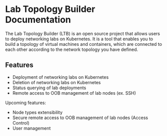 # Lab Topology Builder Documentation

The Lab Topology Builder (LTB) is an open source project that allows users to deploy networking labs on Kubernetes. It is a tool that enables you to build a topology of virtual machines and containers, which are connected to each other according to the network topology you have defined.

## Features

- Deployment of networking labs on Kubernetes
- Deletion of networking labs on Kubernetes
- Status querying of lab deployments
- Remote access to OOB management of lab nodes (ex. SSH)

Upcoming features:

- Node types extensibility
- Secure remote access to OOB management of lab nodes (Access Control)
- User management
